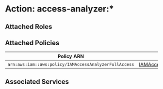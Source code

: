 # Action: access-analyzer:*

## Attached Roles

## Attached Policies

| Policy ARN | Policy Name |
|------------|-------------|
| `arn:aws:iam::aws:policy/IAMAccessAnalyzerFullAccess` | [IAMAccessAnalyzerFullAccess](../policies.md#iamaccessanalyzerfullaccess) |

## Associated Services

